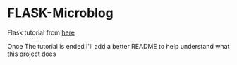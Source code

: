 # FLASK-Microblog
Flask tutorial from [here](https://blog.miguelgrinberg.com/post/the-flask-mega-tutorial-part-i-hello-world)

Once The tutorial is ended I'll add a better README to help understand what this project does
